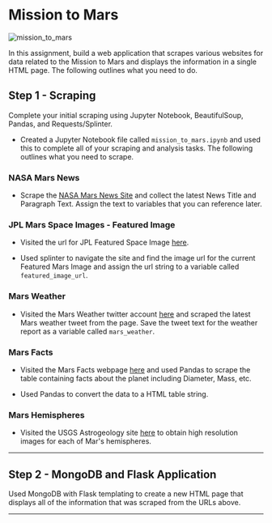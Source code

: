 # Mission to Mars

![mission_to_mars](Images/mission_to_mars.jpg)

In this assignment, build a web application that scrapes various websites for data related to the Mission to Mars and displays the information in a single HTML page. The following outlines what you need to do.

## Step 1 - Scraping

Complete your initial scraping using Jupyter Notebook, BeautifulSoup, Pandas, and Requests/Splinter.

* Created a Jupyter Notebook file called `mission_to_mars.ipynb` and used this to complete all of your scraping and analysis tasks. The following outlines what you need to scrape.

### NASA Mars News

* Scrape the [NASA Mars News Site](https://mars.nasa.gov/news/) and collect the latest News Title and Paragraph Text. Assign the text to variables that you can reference later.

### JPL Mars Space Images - Featured Image

* Visited the url for JPL Featured Space Image [here](https://www.jpl.nasa.gov/spaceimages/?search=&category=Mars).

* Used splinter to navigate the site and find the image url for the current Featured Mars Image and assign the url string to a variable called `featured_image_url`.

### Mars Weather

* Visited the Mars Weather twitter account [here](https://twitter.com/marswxreport?lang=en) and scraped the latest Mars weather tweet from the page. Save the tweet text for the weather report as a variable called `mars_weather`.


### Mars Facts

* Visited the Mars Facts webpage [here](http://space-facts.com/mars/) and used Pandas to scrape the table containing facts about the planet including Diameter, Mass, etc.

* Used Pandas to convert the data to a HTML table string.

### Mars Hemispheres

* Visited the USGS Astrogeology site [here](https://astrogeology.usgs.gov/search/results?q=hemisphere+enhanced&k1=target&v1=Mars) to obtain high resolution images for each of Mar's hemispheres.

- - -

## Step 2 - MongoDB and Flask Application

Used MongoDB with Flask templating to create a new HTML page that displays all of the information that was scraped from the URLs above.
- - -


